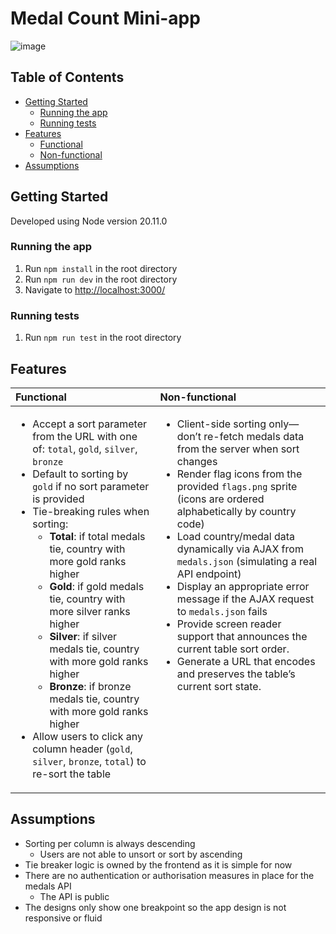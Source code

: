 # Medal Count Mini-app
![image](https://github.com/user-attachments/assets/ac813c4a-b1ae-4b8d-aa22-64d2a7326195)

## Table of Contents
- [Getting Started](#getting-started)
  - [Running the app](#running-the-app)
  - [Running tests](#running-tests)
- [Features](#features)
  - [Functional](#functional)
  - [Non-functional](#non-functional)
- [Assumptions](#assumptions)

## Getting Started
Developed using Node version 20.11.0
### Running the app
1. Run `npm install` in the root directory
2. Run `npm run dev` in the root directory
3. Navigate to [http://localhost:3000/](http://localhost:3000/)

### Running tests
1. Run `npm run test` in the root directory

## Features

<table>
  <thead>
    <tr>
      <th align="left">Functional</th>
      <th align="left">Non-functional</th>
    </tr>
  </thead>
  <tbody>
    <tr>
      <td valign="top">
        <ul>
          <li>
            Accept a sort parameter from the URL with one of:
            <code>total</code>, <code>gold</code>, <code>silver</code>, <code>bronze</code>
          </li>
          <li>
            Default to sorting by <code>gold</code> if no sort parameter is provided
          </li>
          <li>
            Tie-breaking rules when sorting:
            <ul>
              <li>
                <strong>Total</strong>: if total medals tie, country with more gold ranks higher
              </li>
              <li>
                <strong>Gold</strong>: if gold medals tie, country with more silver ranks higher
              </li>
              <li>
                <strong>Silver</strong>: if silver medals tie, country with more gold ranks higher
              </li>
              <li>
                <strong>Bronze</strong>: if bronze medals tie, country with more gold ranks higher
              </li>
            </ul>
          </li>
          <li>
            Allow users to click any column header
            (<code>gold</code>, <code>silver</code>, <code>bronze</code>, <code>total</code>)
            to re-sort the table
          </li>
        </ul>
      </td>
      <td valign="top">
        <ul>
          <li>
            Client-side sorting only—don’t re-fetch medals data from the server when
            sort changes
          </li>
          <li>
            Render flag icons from the provided <code>flags.png</code> sprite
            (icons are ordered alphabetically by country code)
          </li>
          <li>
            Load country/medal data dynamically via AJAX from <code>medals.json</code>
            (simulating a real API endpoint)
          </li>
          <li>
            Display an appropriate error message if the AJAX request to
            <code>medals.json</code> fails
          </li>
          <li>
            Provide screen reader support that announces the current table sort order.
          </li>
          <li>
            Generate a URL that encodes and preserves the table’s current sort state.
          </li>
        </ul>
      </td>
    </tr>
  </tbody>
</table>

## Assumptions
* Sorting per column is always descending
  * Users are not able to unsort or sort by ascending
* Tie breaker logic is owned by the frontend as it is simple for now
* There are no authentication or authorisation measures in place for the medals API
  * The API is public
* The designs only show one breakpoint so the app design is not responsive or fluid


